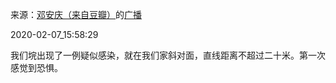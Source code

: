 来源：[邓安庆（来自豆瓣）](https://www.douban.com/people/renjiananhuo/)的[广播](https://www.douban.com/people/renjiananhuo/status/2796125875/)


2020-02-07_15:58:29


我们垸出现了一例疑似感染，就在我们家斜对面，直线距离不超过二十米。第一次感觉到恐惧。
